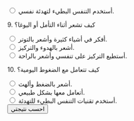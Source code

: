 <label><input type="radio" name="q8" value="C"> أستخدم التنفس البطيء لتهدئة نفسي.</label>
    </div>
    <div class="question">
        <p>9. كيف تشعر أثناء التأمل أو اليوغا؟</p>
        <label><input type="radio" name="q9" value="A"> أفكر في أشياء كثيرة وأشعر بالتوتر.</label><br>
        <label><input type="radio" name="q9" value="B"> أشعر بالهدوء والتركيز.</label><br>
        <label><input type="radio" name="q9" value="C"> أستطيع التركيز على تنفسي وأشعر بالراحة.</label>
    </div>
    <div class="question">
        <p>10. كيف تتعامل مع الضغوط اليومية؟</p>
        <label><input type="radio" name="q10" value="A"> أشعر بالضغط وألهث.</label><br>
        <label><input type="radio" name="q10" value="B"> أتعامل معها بشكل طبيعي.</label><br>
        <label><input type="radio" name="q10" value="C"> أستخدم تقنيات التنفس البطيء للتهدئة.</label>
    </div>
    <button type="button" class="button" onclick="calculateResult()">احسب نتيجتي</button>
</form>

<div class="result" id="result"></div>

<script>
    function calculateResult() {
        const answers = ['A', 'B', 'C'];
        let score = { A: 0, B: 0, C: 0 };

        for (let i = 1; i <= 10; i++) {
            const q = document.querySelector(`input[name="q${i}"]:checked`);
            if (q) {
                score[q.value]++;
            }
        }

        let resultText;
        if (score.A > score.B && score.A > score.C) {
            resultText = "مستوى التنفس: تنفس طبيعي (الأزرق)";
        } else if (score.B > score.A && score.B > score.C) {
            resultText = "مستوى التنفس: تنفس عميق (الأخضر)";
        } else {
            resultText = "مستوى التنفس: تنفس بطيء (البنفسجي)";
        }

        document.getElementById("result").innerText = resultText;
    }
</script>

</body>
</html>
